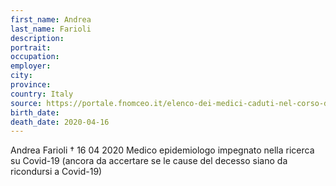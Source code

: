 ```yaml
---
first_name: Andrea
last_name: Farioli
description: 
portrait: 
occupation: 
employer: 
city: 
province: 
country: Italy
source: https://portale.fnomceo.it/elenco-dei-medici-caduti-nel-corso-dellepidemia-di-covid-19/
birth_date: 
death_date: 2020-04-16
---
```


Andrea Farioli † 16 04 2020
Medico epidemiologo impegnato nella ricerca su Covid-19 (ancora da accertare se le cause del decesso siano da ricondursi a Covid-19)
